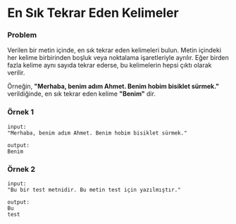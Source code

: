 # En Sık Tekrar Eden Kelimeler

### Problem

Verilen bir metin içinde, en sık tekrar eden kelimeleri bulun. Metin içindeki her kelime birbirinden boşluk veya noktalama işaretleriyle ayrılır. Eğer birden fazla kelime aynı sayıda tekrar ederse, bu kelimelerin hepsi çıktı olarak verilir.

Örneğin, **"Merhaba, benim adım Ahmet. Benim hobim bisiklet sürmek."** verildiğinde, en sık tekrar eden kelime **"Benim"** dir.

### Örnek 1
```
input:
"Merhaba, benim adım Ahmet. Benim hobim bisiklet sürmek."

output:
Benim
```


### Örnek 2
```
input:
"Bu bir test metnidir. Bu metin test için yazılmıştır."

output:
Bu
test
```